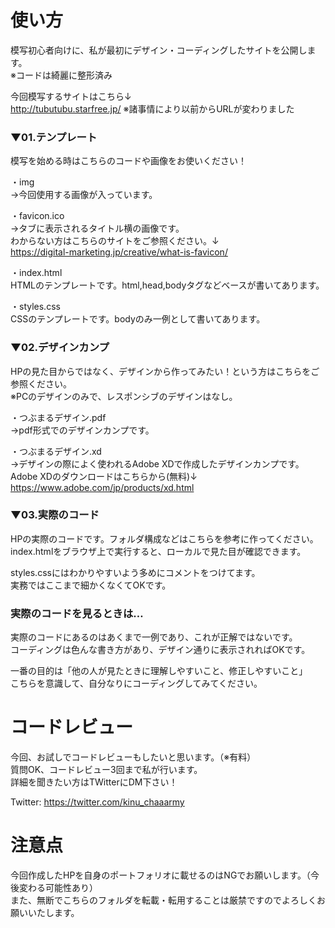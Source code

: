 # 使い方


模写初心者向けに、私が最初にデザイン・コーディングしたサイトを公開します。  
※コードは綺麗に整形済み  
  
今回模写するサイトはこちら↓  
http://tubutubu.starfree.jp/
※諸事情により以前からURLが変わりました

### ▼01.テンプレート  
模写を始める時はこちらのコードや画像をお使いください！  

・img  
→今回使用する画像が入っています。  

・favicon.ico  
→タブに表示されるタイトル横の画像です。  
わからない方はこちらのサイトをご参照ください。↓  
https://digital-marketing.jp/creative/what-is-favicon/  

・index.html  
HTMLのテンプレートです。html,head,bodyタグなどベースが書いてあります。  

・styles.css  
CSSのテンプレートです。bodyのみ一例として書いてあります。  

### ▼02.デザインカンプ  
HPの見た目からではなく、デザインから作ってみたい！という方はこちらをご参照ください。  
※PCのデザインのみで、レスポンシブのデザインはなし。  

・つぶまるデザイン.pdf  
→pdf形式でのデザインカンプです。  

・つぶまるデザイン.xd  
→デザインの際によく使われるAdobe XDで作成したデザインカンプです。  
Adobe XDのダウンロードはこちらから(無料)↓  
https://www.adobe.com/jp/products/xd.html  

### ▼03.実際のコード  
HPの実際のコードです。フォルダ構成などはこちらを参考に作ってください。  
index.htmlをブラウザ上で実行すると、ローカルで見た目が確認できます。  

styles.cssにはわかりやすいよう多めにコメントをつけてます。  
実務ではここまで細かくなくてOKです。  

### 実際のコードを見るときは…  
実際のコードにあるのはあくまで一例であり、これが正解ではないです。  
コーディングは色んな書き方があり、デザイン通りに表示されればOKです。  

一番の目的は「他の人が見たときに理解しやすいこと、修正しやすいこと」  
こちらを意識して、自分なりにコーディングしてみてください。

# コードレビュー  
今回、お試しでコードレビューもしたいと思います。（※有料）  
質問OK、コードレビュー3回まで私が行います。  
詳細を聞きたい方はTWitterにDM下さい！  

Twitter: https://twitter.com/kinu_chaaarmy  

# 注意点  
今回作成したHPを自身のポートフォリオに載せるのはNGでお願いします。（今後変わる可能性あり）  
また、無断でこちらのフォルダを転載・転用することは厳禁ですのでよろしくお願いいたします。

